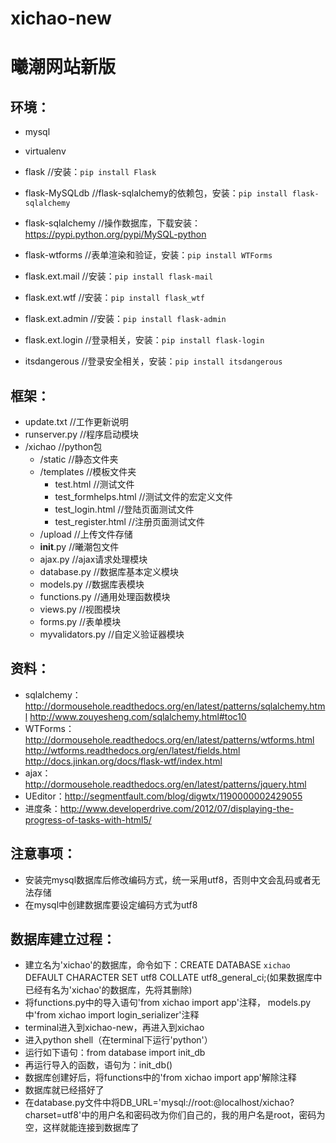 # xichao-new
曦潮网站新版
====================

环境：
--------------------
 * mysql 
 * virtualenv
 * flask             //安装：`pip install Flask`
 * flask-MySQLdb     //flask-sqlalchemy的依赖包，安装：`pip install flask-sqlalchemy`
 * flask-sqlalchemy  //操作数据库，下载安装：https://pypi.python.org/pypi/MySQL-python
 * flask-wtforms     //表单渲染和验证，安装：`pip install WTForms`
 * flask.ext.mail    //安装：`pip install flask-mail`
 * flask.ext.wtf     //安装：`pip install flask_wtf`

 * flask.ext.admin   //安装：`pip install flask-admin`
 * flask.ext.login   //登录相关，安装：`pip install flask-login`
 * itsdangerous       //登录安全相关，安装：`pip install itsdangerous` 


框架：
--------------------
 * update.txt    //工作更新说明
 * runserver.py    //程序启动模块
 * /xichao    //python包
   + /static    //静态文件夹
   + /templates    //模板文件夹
     - test.html    //测试文件
     - test_formhelps.html    //测试文件的宏定义文件
     - test_login.html    //登陆页面测试文件
     - test_register.html    //注册页面测试文件
   + /upload    //上传文件存储
   + __init__.py    //曦潮包文件
   + ajax.py    //ajax请求处理模块
   + database.py    //数据库基本定义模块
   + models.py    //数据库表模块
   + functions.py    //通用处理函数模块
   + views.py    //视图模块
   + forms.py    //表单模块
   + myvalidators.py    //自定义验证器模块

资料：
--------------------
 * sqlalchemy：http://dormousehole.readthedocs.org/en/latest/patterns/sqlalchemy.html
               http://www.zouyesheng.com/sqlalchemy.html#toc10
 * WTForms：http://dormousehole.readthedocs.org/en/latest/patterns/wtforms.html
            http://wtforms.readthedocs.org/en/latest/fields.html
            http://docs.jinkan.org/docs/flask-wtf/index.html
 * ajax：http://dormousehole.readthedocs.org/en/latest/patterns/jquery.html
 * UEditor：http://segmentfault.com/blog/digwtx/1190000002429055
 * 进度条：http://www.developerdrive.com/2012/07/displaying-the-progress-of-tasks-with-html5/

注意事项：
--------------------
 * 安装完mysql数据库后修改编码方式，统一采用utf8，否则中文会乱码或者无法存储
 * 在mysql中创建数据库要设定编码方式为utf8


数据库建立过程：
--------------------
 * 建立名为'xichao'的数据库，命令如下：CREATE DATABASE `xichao` DEFAULT CHARACTER SET utf8 COLLATE utf8_general_ci;(如果数据库中已经有名为'xichao'的数据库，先将其删除)
 * 将functions.py中的导入语句'from xichao import app'注释， models.py中'from xichao import login_serializer'注释
 * terminal进入到xichao-new，再进入到xichao
 * 进入python shell（在terminal下运行'python'）
 * 运行如下语句：from database import init_db
 * 再运行导入的函数，语句为：init_db()
 * 数据库创建好后，将functions中的'from xichao import app'解除注释
 * 数据库就已经搭好了
 * 在database.py文件中将DB_URL='mysql://root:@localhost/xichao?charset=utf8'中的用户名和密码改为你们自己的，我的用户名是root，密码为空，这样就能连接到数据库了